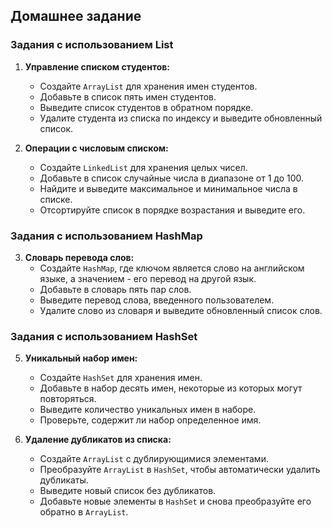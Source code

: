 ## Домашнее задание

### Задания с использованием List

1. **Управление списком студентов:**
    - Создайте `ArrayList` для хранения имен студентов.
    - Добавьте в список пять имен студентов.
    - Выведите список студентов в обратном порядке.
    - Удалите студента из списка по индексу и выведите обновленный список.

2. **Операции с числовым списком:**
    - Создайте `LinkedList` для хранения целых чисел.
    - Добавьте в список случайные числа в диапазоне от 1 до 100.
    - Найдите и выведите максимальное и минимальное числа в списке.
    - Отсортируйте список в порядке возрастания и выведите его.

### Задания с использованием HashMap

3. **Словарь перевода слов:**
    - Создайте `HashMap`, где ключом является слово на английском языке, а значением - его перевод на другой язык.
    - Добавьте в словарь пять пар слов.
    - Выведите перевод слова, введенного пользователем.
    - Удалите слово из словаря и выведите обновленный список слов.

 

### Задания с использованием HashSet

5. **Уникальный набор имен:**
    - Создайте `HashSet` для хранения имен.
    - Добавьте в набор десять имен, некоторые из которых могут повторяться.
    - Выведите количество уникальных имен в наборе.
    - Проверьте, содержит ли набор определенное имя.

6. **Удаление дубликатов из списка:**
    - Создайте `ArrayList` с дублирующимися элементами.
    - Преобразуйте `ArrayList` в `HashSet`, чтобы автоматически удалить дубликаты.
    - Выведите новый список без дубликатов.
    - Добавьте новые элементы в `HashSet` и снова преобразуйте его обратно в `ArrayList`.


